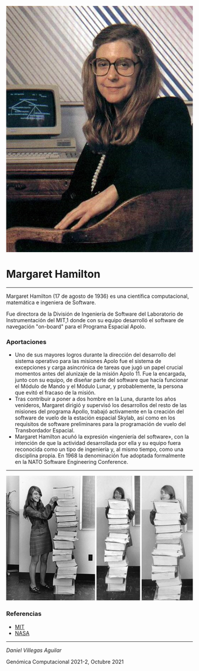![](margaret-hamilton.jpg)

# Margaret Hamilton
---

Margaret Hamilton (17 de agosto de 1936) es una científica computacional, matemática e ingeniera de Software.

Fue directora de la División de Ingeniería de Software del Laboratorio de Instrumentación del MIT,1​ donde con su equipo desarrolló el software de navegación "on-board" para el Programa Espacial Apolo.
### **Aportaciones**
- Uno de sus mayores logros durante la dirección del desarrollo del sistema operativo para las misiones Apolo fue el sistema de excepciones y carga asincrónica de tareas que jugó un papel crucial momentos antes del alunizaje de la misión Apolo 11. Fue la encargada, junto con su equipo, de diseñar parte del software que hacía funcionar el Módulo de Mando y el Módulo Lunar, y probablemente, la persona que evitó el fracaso de la misión.
- Tras contribuir a poner a dos hombre en la Luna, durante los años venideros, Margaret dirigió y supervisó los desarrollos del resto de las misiones del programa Apollo, trabajó activamente en la creación del software de vuelo de la estación espacial Skylab, así como en los requisitos de software preliminares para la programación de vuelo del Transbordador Espacial.
- Margaret Hamilton acuñó la expresión «ingeniería del software», con la intención de que la actividad desarrollada por ella y su equipo fuera reconocida como un tipo de ingeniería y, al mismo tiempo, como una disciplina propia. En 1968 la denominación fue adoptada formalmente en la NATO Software Engineering Conference.
---
![](margaret-hamilton-mit-apollo-code_0.jpg)

### **Referencias**
- [MIT](https://news.mit.edu/2016/scene-at-mit-margaret-hamilton-apollo-code-0817)
- [NASA](https://www.nasa.gov/feature/margaret-hamilton-apollo-software-engineer-awarded-presidential-medal-of-freedom)
---

*Daniel Villegas Aguilar*

Genómica Computacional 2021-2, Octubre 2021